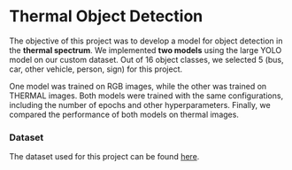 # Thermal Object Detection

The objective of this project was to develop a model for object detection in the **thermal spectrum**. We implemented **two models** using the large YOLO model on our custom dataset. Out of 16 object classes, we selected 5 (bus, car, other vehicle, person, sign) for this project.

One model was trained on RGB images, while the other was trained on THERMAL images. Both models were trained with the same configurations, including the number of epochs and other hyperparameters. Finally, we compared the performance of both models on thermal images.

### Dataset
The dataset used for this project can be found [here](https://adas-dataset-v2.flirconservator.com/).
